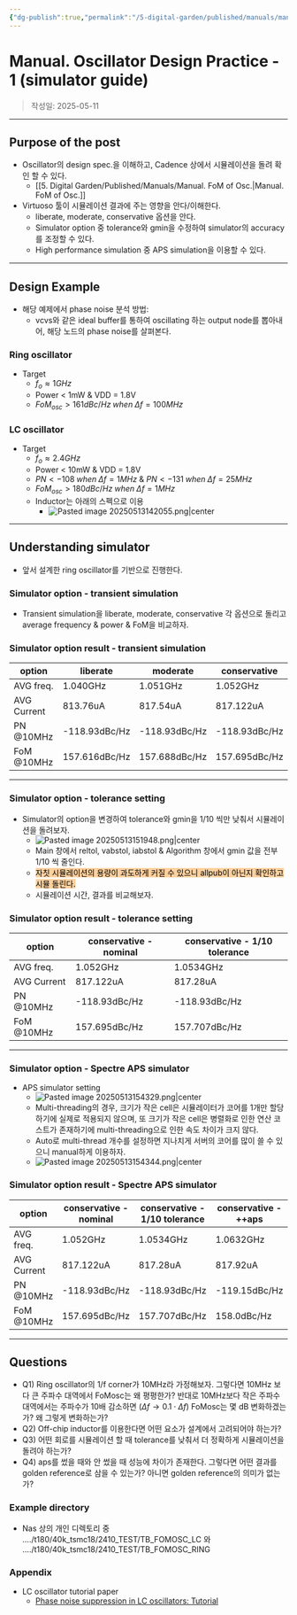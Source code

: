 ```yaml
---
{"dg-publish":true,"permalink":"/5-digital-garden/published/manuals/manual-oscillator-design-practice-1-simulator-guide/","created":"2025-09-11T13:46:39.485+09:00"}
---
```



# Manual. Oscillator Design Practice - 1 (simulator guide)

> 작성일: 2025-05-11

----
## Purpose of the post
- Oscillator의 design spec.을 이해하고, Cadence 상에서 시뮬레이션을 돌려 확인 할 수 있다.
	- [[5. Digital Garden/Published/Manuals/Manual. FoM of Osc.\|Manual. FoM of Osc.]]
- Virtuoso 툴이 시뮬레이션 결과에 주는 영향을 안다/이해한다.
	- liberate, moderate, conservative 옵션을 안다.
	- Simulator option 중 tolerance와 gmin을 수정하여 simulator의 accuracy를 조정할 수 있다.
	- High performance simulation 중 APS simulation을 이용할 수 있다.



--------------------
## Design Example

- 해당 예제에서 phase noise 분석 방법:
	- vcvs와 같은 ideal buffer를 통하여 oscillating 하는 output node를 뽑아내어, 해당 노드의 phase noise를 살펴본다.
### Ring oscillator 
- Target
	- $f_{o} \approx 1GHz$
	- Power < 1mW & VDD = 1.8V
	- $FoM_{osc} > 161dBc/Hz \;when\;\Delta f=100MHz$

### LC oscillator 
- Target
	- $f_{o} \approx 2.4GHz$
	- Power < 10mW & VDD = 1.8V
	- $PN < -108 \;when\;\Delta f=1MHz$ & $PN < -131 \;when\;\Delta f=25MHz$
	- $FoM_{osc} > 180dBc/Hz \;when\;\Delta f=1MHz$
	- Inductor는 아래의 스펙으로 이용
		- ![Pasted image 20250513142055.png|center](/img/user/0.%20TOOLS/00.%20Attechments/Pasted%20image%2020250513142055.png)



--------------
## Understanding simulator

- 앞서 설계한 ring oscillator를 기반으로 진행한다.

### Simulator option - transient simulation
- Transient simulation을 liberate, moderate, conservative 각 옵션으로 돌리고 average frequency & power & FoM을 비교하자.

### Simulator option result  - transient simulation

| option      | liberate      | moderate      | conservative  |
| ----------- | ------------- | ------------- | ------------- |
| AVG freq.   | 1.040GHz      | 1.051GHz      | 1.052GHz      |
| AVG Current | 813.76uA      | 817.54uA      | 817.122uA     |
| PN @10MHz   | -118.93dBc/Hz | -118.93dBc/Hz | -118.93dBc/Hz |
| FoM @10MHz  | 157.616dBc/Hz | 157.688dBc/Hz | 157.695dBc/Hz |

----------------------------------------

### Simulator option - tolerance setting
- Simulator의 option을 변경하여 tolerance와 gmin을 1/10 씩만 낮춰서 시뮬레이션을 돌려보자.
	- ![Pasted image 20250513151948.png|center](/img/user/0.%20TOOLS/00.%20Attechments/Pasted%20image%2020250513151948.png)
	- Main 창에서 reltol, vabstol, iabstol & Algorithm 창에서 gmin 값을 전부 1/10 씩 줄인다.
	- <mark style="background: #FFB86CA6;">자칫 시뮬레이션의 용량이 과도하게 커질 수 있으니 allpub이 아닌지 확인하고 시뮬 돌린다.</mark>
	- 시뮬레이션 시간, 결과를 비교해보자.

### Simulator option result - tolerance setting

| option      | conservative - nominal | conservative - 1/10 tolerance |
| ----------- | ---------------------- | ----------------------------- |
| AVG freq.   | 1.052GHz               | 1.0534GHz                     |
| AVG Current | 817.122uA              | 817.28uA                      |
| PN @10MHz   | -118.93dBc/Hz          | -118.93dBc/Hz                 |
| FoM @10MHz  | 157.695dBc/Hz          | 157.707dBc/Hz                 |

------------------------------------------------------------

### Simulator option - Spectre APS simulator
- APS simulator setting 
	- ![Pasted image 20250513154329.png|center](/img/user/0.%20TOOLS/00.%20Attechments/Pasted%20image%2020250513154329.png)
	- Multi-threading의 경우, 크기가 작은 cell은 시뮬레이터가 코어를 1개만 할당하기에 실제로 적용되지 않으며, 또 크기가 작은 cell은 병렬화로 인한 연산 코스트가 존재하기에 multi-threading으로 인한 속도 차이가 크지 않다.
	- Auto로 multi-thread 개수를 설정하면 지나치게 서버의 코어를 많이 쓸 수 있으니 manual하게 이용하자.
	- ![Pasted image 20250513154344.png|center](/img/user/0.%20TOOLS/00.%20Attechments/Pasted%20image%2020250513154344.png)
### Simulator option result - Spectre APS simulator

| option      | conservative - nominal | conservative - 1/10 tolerance | conservative - ++aps |
| ----------- | ---------------------- | ----------------------------- | -------------------- |
| AVG freq.   | 1.052GHz               | 1.0534GHz                     | 1.0632GHz            |
| AVG Current | 817.122uA              | 817.28uA                      | 817.92uA             |
| PN @10MHz   | -118.93dBc/Hz          | -118.93dBc/Hz                 | -119.15dBc/Hz        |
| FoM @10MHz  | 157.695dBc/Hz          | 157.707dBc/Hz                 | 158.0dBc/Hz          |


-------------------------------
## Questions
- Q1) Ring oscillator의 1/f corner가 10MHz라 가정해보자. 그렇다면 10MHz 보다 큰 주파수 대역에서 FoMosc는 왜 평평한가? 반대로 10MHz보다 작은 주파수 대역에서는 주파수가 10배 감소하면 ($\Delta f \rightarrow 0.1\cdot \Delta f$) FoMosc는 몇 dB 변화하겠는가? 왜 그렇게 변화하는가?
- Q2) Off-chip inductor를 이용한다면 어떤 요소가 설계에서 고려되어야 하는가?
- Q3) 어떤 회로를 시뮬레이션 할 때 tolerance를 낮춰서 더 정확하게 시뮬레이션을 돌려야 하는가?
- Q4) aps를 썼을 때와 안 썼을 때 성능에 차이가 존재한다. 그렇다면 어떤 결과를 golden reference로 삼을 수 있는가? 아니면 golden reference의 의미가 없는가?

### Example directory
- Nas 상의 개인 디렉토리 중 ..../t180/40k_tsmc18/2410_TEST/TB_FOMOSC_LC 와 ..../t180/40k_tsmc18/2410_TEST/TB_FOMOSC_RING

### Appendix
- LC oscillator tutorial paper
	- [Phase noise suppression in LC oscillators: Tutorial](https://onlinelibrary.wiley.com/doi/epdf/10.1002/cta.3097)

